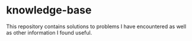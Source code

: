 knowledge-base
==============

This repository contains solutions to problems I have encountered as well as
other information I found useful.
